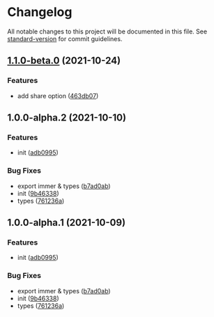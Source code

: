 # Changelog

All notable changes to this project will be documented in this file. See [standard-version](https://github.com/conventional-changelog/standard-version) for commit guidelines.

## [1.1.0-beta.0](https://github.com/Keylenn/cohookjs/compare/v1.0.0-alpha.2...v1.1.0-beta.0) (2021-10-24)


### Features

* add share option ([463db07](https://github.com/Keylenn/cohookjs/commit/463db07b9783b2d7e64044b84502476fe6421d4d))

## 1.0.0-alpha.2 (2021-10-10)


### Features

* init ([adb0995](https://github.com/Keylenn/cohookjs/commit/adb099501bf0804670deb6928ec1aa3cb86335c5))


### Bug Fixes

* export immer & types ([b7ad0ab](https://github.com/Keylenn/cohookjs/commit/b7ad0ab8f400c32b92d5c70bcc48f7db6a085430))
* init ([9b46338](https://github.com/Keylenn/cohookjs/commit/9b4633825a8b18e066ab1ba5f09ef85ec4e0ab60))
* types ([761236a](https://github.com/Keylenn/cohookjs/commit/761236a67164af4137595295e8dcf07ef7729e38))

## 1.0.0-alpha.1 (2021-10-09)


### Features

* init ([adb0995](https://github.com/Keylenn/cohookjs/commit/adb099501bf0804670deb6928ec1aa3cb86335c5))


### Bug Fixes

* export immer & types ([b7ad0ab](https://github.com/Keylenn/cohookjs/commit/b7ad0ab8f400c32b92d5c70bcc48f7db6a085430))
* init ([9b46338](https://github.com/Keylenn/cohookjs/commit/9b4633825a8b18e066ab1ba5f09ef85ec4e0ab60))
* types ([761236a](https://github.com/Keylenn/cohookjs/commit/761236a67164af4137595295e8dcf07ef7729e38))